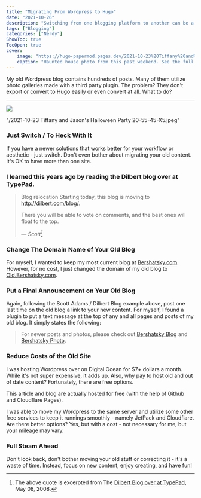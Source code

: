 ```yaml
---
title: "Migrating From Wordpress to Hugo"
date: "2021-10-26"
description: "Switching from one blogging platform to another can be a daunting and overwhelming task."
tags: ["Blogging"]
categories: ["Nerdy"]
ShowToc: true
TocOpen: true
cover:
    image: "https://hugo-papermod.pages.dev/2021-10-23%20Tiffany%20and%20Jason%27s%20Halloween%20Party%2020-55-45-X5.jpeg"
    caption: "Haunted house photo from this past weekend. See the full gallery [here](https://www.bershatsky.net/2021/2021-10-23-tiffany-and-jasons-halloween-party/)."
---
```


My old Wordpress blog contains hundreds of posts. Many of them utilize photo galleries made with a third party plugin. The problem? They don't export or convert to Hugo easily or even convert at all. What to do?
<!--more-->
---
![](https://hugo-papermod.pages.dev/posts/test/2021-10-26-migrating-from-wordpress-to-hugo/test.jpeg)

"/2021-10-23 Tiffany and Jason's Halloween Party 20-55-45-X5.jpeg"

### Just Switch / To Heck With It

If you have a newer solutions that works better for your workflow or aesthetic - just switch. Don't even bother about migrating your old content. It's OK to have more than one site. 

### I learned this years ago by reading the Dilbert blog over at TypePad.

> Blog relocation
> Starting today, this blog is moving to http://dilbert.com/blog/.
>
> There you will be able to vote on comments, and the best ones will float to the top.
>
> — <cite>Scott[^1]</cite>

[^1]: The above quote is excerpted from The [Dilbert Blog over at TypePad](https://dilbertblog.typepad.com/the_dilbert_blog/2008/05/blog-relocation.html), May 08, 2008.

### Change The Domain Name of Your Old Blog

For myself, I wanted to keep my most current blog at [Bershatsky.com](https://bershatsky.com). However, for no cost, I just changed the domain of my old blog to [Old.Bershatsky.com](https://old.bershatsky.com).

### Put a Final Announcement on Your Old Blog

Again, following the Scott Adams / Dilbert Blog example above, post one last time on the old blog a link to your new content. For myself, I found a plugin to put a text message at the top of any and all pages and posts of my old blog. It simply states the following: 

> For newer posts and photos, please check out [Bershatsky Blog](https://bershatsky.com) and [Bershatsky Photo](https://www.bershatsky.net).

### Reduce Costs of the Old Site

I was hosting Wordpress over on Digital Ocean for $7+ dollars a month. While it's not super expensive, it adds up. Also, why pay to host old and out of date content? Fortunately, there are free options.

This article and blog are actually hosted for free (with the help of Github and Cloudflare Pages).

I was able to move my Wordpress to the same server and utilize some other free services to keep it runnings smoothly - namely JetPack and Cloudflare. Are there better options? Yes, but with a cost - not necessary for me, but your mileage may vary.

### Full Steam Ahead

Don't look back, don't bother moving your old stuff or correcting it - it's a waste of time. Instead, focus on new content, enjoy creating, and have fun!
